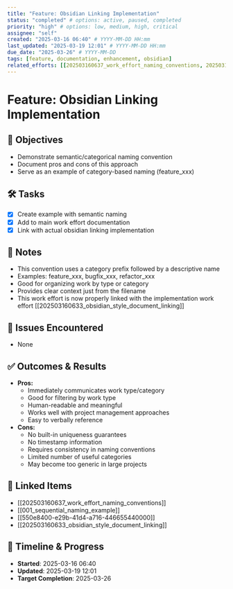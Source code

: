 ```yaml
---
title: "Feature: Obsidian Linking Implementation"
status: "completed" # options: active, paused, completed
priority: "high" # options: low, medium, high, critical
assignee: "self"
created: "2025-03-16 06:40" # YYYY-MM-DD HH:mm
last_updated: "2025-03-19 12:01" # YYYY-MM-DD HH:mm
due_date: "2025-03-26" # YYYY-MM-DD
tags: [feature, documentation, enhancement, obsidian]
related_efforts: [[202503160637_work_effort_naming_conventions, 202503160633_obsidian_style_document_linking]]
---
```


# Feature: Obsidian Linking Implementation

## 🚩 Objectives
- Demonstrate semantic/categorical naming convention
- Document pros and cons of this approach
- Serve as an example of category-based naming (feature_xxx)

## 🛠 Tasks
- [x] Create example with semantic naming
- [x] Add to main work effort documentation
- [x] Link with actual obsidian linking implementation

## 📝 Notes
- This convention uses a category prefix followed by a descriptive name
- Examples: feature_xxx, bugfix_xxx, refactor_xxx
- Good for organizing work by type or category
- Provides clear context just from the filename
- This work effort is now properly linked with the implementation work effort [[202503160633_obsidian_style_document_linking]]

## 🐞 Issues Encountered
- None

## ✅ Outcomes & Results
- **Pros:**
  - Immediately communicates work type/category
  - Good for filtering by work type
  - Human-readable and meaningful
  - Works well with project management approaches
  - Easy to verbally reference
- **Cons:**
  - No built-in uniqueness guarantees
  - No timestamp information
  - Requires consistency in naming conventions
  - Limited number of useful categories
  - May become too generic in large projects

## 📌 Linked Items
- [[202503160637_work_effort_naming_conventions]]
- [[001_sequential_naming_example]]
- [[550e8400-e29b-41d4-a716-446655440000]]
- [[202503160633_obsidian_style_document_linking]]

## 📅 Timeline & Progress
- **Started**: 2025-03-16 06:40
- **Updated**: 2025-03-19 12:01
- **Target Completion**: 2025-03-26